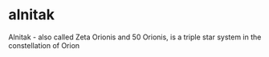 # alnitak
Alnitak - also called Zeta Orionis and 50 Orionis, is a triple star system in the constellation of Orion 
